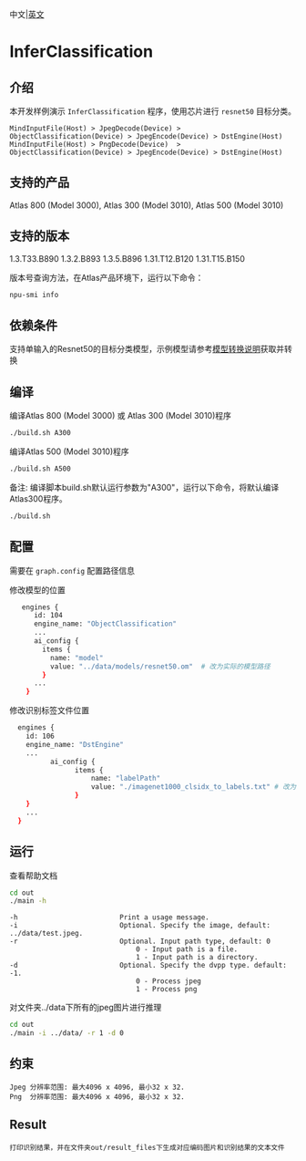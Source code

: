 中文|[英文](README.md)
# InferClassification

## 介绍

本开发样例演示 `InferClassification` 程序，使用芯片进行 `resnet50` 目标分类。

```
MindInputFile(Host) > JpegDecode(Device) >  ObjectClassification(Device) > JpegEncode(Device) > DstEngine(Host)
MindInputFile(Host) > PngDecode(Device)  >  ObjectClassification(Device) > JpegEncode(Device) > DstEngine(Host)
```

## 支持的产品

Atlas 800 (Model 3000), Atlas 300 (Model 3010), Atlas 500 (Model 3010)

## 支持的版本

1.3.T33.B890 1.3.2.B893 1.3.5.B896 1.31.T12.B120 1.31.T15.B150

版本号查询方法，在Atlas产品环境下，运行以下命令：
```bash
npu-smi info
```

## 依赖条件

支持单输入的Resnet50的目标分类模型，示例模型请参考[模型转换说明](data/models/README.md)获取并转换


## 编译

编译Atlas 800 (Model 3000) 或 Atlas 300 (Model 3010)程序
```bash
./build.sh A300
```

编译Atlas 500 (Model 3010)程序
```bash
./build.sh A500
```

备注: 编译脚本build.sh默认运行参数为"A300"，运行以下命令，将默认编译Atlas300程序。
```bash
./build.sh
```

## 配置

需要在 `graph.config` 配置路径信息

修改模型的位置
```bash
   engines {
      id: 104
      engine_name: "ObjectClassification"
      ...
      ai_config {
        items {
          name: "model"
          value: "../data/models/resnet50.om"  # 改为实际的模型路径
        }
      ...
    }
```

修改识别标签文件位置
```bash
  engines {
    id: 106
    engine_name: "DstEngine"
    ...
          ai_config {
                items {
                    name: "labelPath"
                    value: "./imagenet1000_clsidx_to_labels.txt" # 改为实际的标签文件路径
                }
    }
    ...
  }
```

## 运行
查看帮助文档
```bash
cd out
./main -h
```
    -h                         Print a usage message.
    -i                         Optional. Specify the image, default: ../data/test.jpeg.
    -r                         Optional. Input path type, default: 0
                                   0 - Input path is a file.
                                   1 - Input path is a directory.
    -d                         Optional. Specify the dvpp type. default: -1.
                                   0 - Process jpeg
                                   1 - Process png

对文件夹../data下所有的jpeg图片进行推理
```bash
cd out
./main -i ../data/ -r 1 -d 0
```
## 约束
```
Jpeg 分辨率范围: 最大4096 x 4096, 最小32 x 32.
Png  分辨率范围: 最大4096 x 4096, 最小32 x 32.
```

## Result
```
打印识别结果，并在文件夹out/result_files下生成对应编码图片和识别结果的文本文件
```

